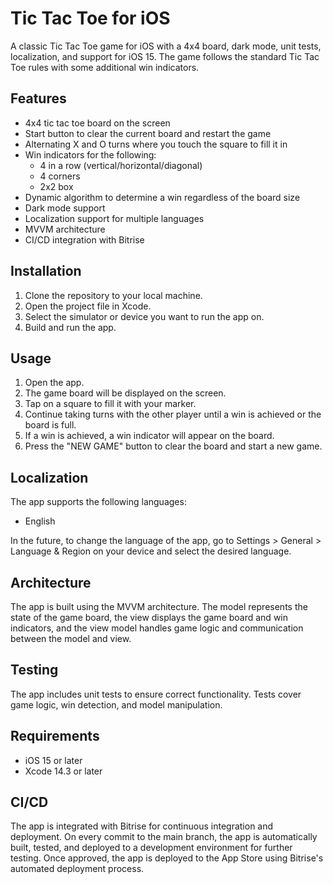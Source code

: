 # Tic Tac Toe for iOS

A classic Tic Tac Toe game for iOS with a 4x4 board, dark mode, unit tests, localization, and support for iOS 15. The game follows the standard Tic Tac Toe rules with some additional win indicators.

## Features

- 4x4 tic tac toe board on the screen
- Start button to clear the current board and restart the game
- Alternating X and O turns where you touch the square to fill it in
- Win indicators for the following:
    - 4 in a row (vertical/horizontal/diagonal)
    - 4 corners
    - 2x2 box
- Dynamic algorithm to determine a win regardless of the board size
- Dark mode support
- Localization support for multiple languages
- MVVM architecture
- CI/CD integration with Bitrise

## Installation

1. Clone the repository to your local machine.
2. Open the project file in Xcode.
3. Select the simulator or device you want to run the app on.
4. Build and run the app.

## Usage

1. Open the app.
2. The game board will be displayed on the screen.
3. Tap on a square to fill it with your marker.
4. Continue taking turns with the other player until a win is achieved or the board is full.
5. If a win is achieved, a win indicator will appear on the board.
6. Press the "NEW GAME" button to clear the board and start a new game.

## Localization

The app supports the following languages:

- English

In the future, to change the language of the app, go to Settings > General > Language & Region on your device and select the desired language.

## Architecture

The app is built using the MVVM architecture. The model represents the state of the game board, the view displays the game board and win indicators, and the view model handles game logic and communication between the model and view.

## Testing

The app includes unit tests to ensure correct functionality. Tests cover game logic, win detection, and model manipulation.

## Requirements

- iOS 15 or later
- Xcode 14.3 or later

## CI/CD

The app is integrated with Bitrise for continuous integration and deployment. On every commit to the main branch, the app is automatically built, tested, and deployed to a development environment for further testing. Once approved, the app is deployed to the App Store using Bitrise's automated deployment process.